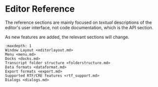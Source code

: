 # Editor Reference 

The reference sections are mainly focused on *textual* descriptions of the editor's user interface, not code documentation, which is the API section.

As new features are added, the relevant sections will change. 

```{toctree}
:maxdepth: 1
Window Layout <editorlayout.md>
Menu <menu.md>
Docks <docks.md>
Transcript folder structure <folderstructure.md>
Data formats <dataformat.md>
Export formats <export.md>
Supported RTF/CRE features <rtf_support.md>
Dialogs <dialogs.md>
```
